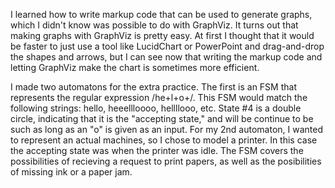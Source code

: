 I learned how to write markup code that can be used to generate graphs, which I didn't know was possible to do with GraphViz. It turns out that making graphs with GraphViz is pretty easy. At first I thought that it would be faster to just use a tool like LucidChart or PowerPoint and drag-and-drop the shapes and arrows, but I can see now that writing the markup code and letting GraphViz make the chart is sometimes more efficient.

I made two automatons for the extra practice. The first is an FSM that represents the regular expression /he+l+o+/. This FSM would match the following strings: hello, heeellloooo, hellllooo, etc. State #4 is a double circle, indicating that it is the "accepting state," and will be continue to be such as long as an "o" is given as an input. For my 2nd automaton, I wanted to represent an actual machines, so I chose to model a printer. In this case the accepting state was when the printer was idle. The FSM covers the possibilities of recieving a request to print papers, as well as the posibilities of missing ink or a paper jam.